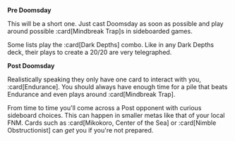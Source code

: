 **Pre Doomsday**

This will be a short one. Just cast Doomsday as soon as possible and play around
possible :card[Mindbreak Trap]s in sideboarded games.

Some lists play the :card[Dark Depths] combo. Like in any Dark Depths deck,
their plays to create a 20/20 are very telegraphed.

**Post Doomsday**

Realistically speaking they only have one card to interact with you,
:card[Endurance]. You should always have enough time for a pile that beats
Endurance and even plays around :card[Mindbreak Trap].

From time to time you'll come across a Post opponent with curious sideboard
choices. This can happen in smaller metas like that of your local FNM. Cards
such as :card[Mikokoro, Center of the Sea] or :card[Nimble Obstructionist] can
*get* you if you're not prepared.
